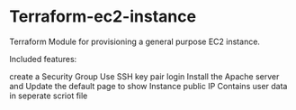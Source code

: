 # Terraform-ec2-instance

Terraform Module for provisioning a general purpose EC2 instance.

Included features:

create a Security Group
Use SSH key pair login
Install the Apache server and Update the default page to show Instance public IP
Contains user data in seperate scriot file
